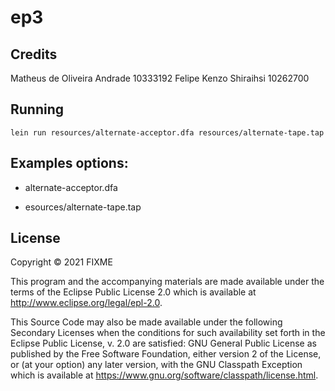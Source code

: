# ep3

## Credits
Matheus de Oliveira Andrade 10333192
Felipe Kenzo Shiraihsi 10262700

## Running

```
lein run resources/alternate-acceptor.dfa resources/alternate-tape.tap
```

## Examples options:

- alternate-acceptor.dfa

- esources/alternate-tape.tap

## License

Copyright © 2021 FIXME

This program and the accompanying materials are made available under the
terms of the Eclipse Public License 2.0 which is available at
http://www.eclipse.org/legal/epl-2.0.

This Source Code may also be made available under the following Secondary
Licenses when the conditions for such availability set forth in the Eclipse
Public License, v. 2.0 are satisfied: GNU General Public License as published by
the Free Software Foundation, either version 2 of the License, or (at your
option) any later version, with the GNU Classpath Exception which is available
at https://www.gnu.org/software/classpath/license.html.
